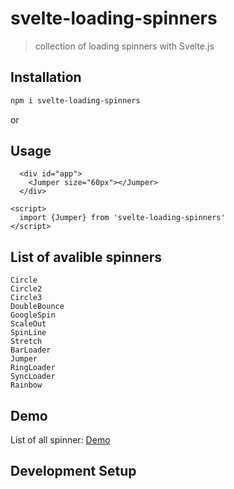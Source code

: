 # svelte-loading-spinners

> collection of loading spinners with Svelte.js

## Installation

```bash
npm i svelte-loading-spinners
```

or

## Usage

```svelte
  <div id="app">
    <Jumper size="60px"></Jumper>
  </div>

<script>
  import {Jumper} from 'svelte-loading-spinners'
</script>
```

## List of avalible spinners

```
Circle
Circle2
Circle3
DoubleBounce
GoogleSpin
ScaleOut
SpinLine
Stretch
BarLoader
Jumper
RingLoader
SyncLoader
Rainbow
```

## Demo

List of all spinner: [Demo](https://schum123.github.io/svelte-loading-spinners/)

## Development Setup
